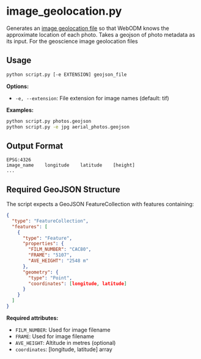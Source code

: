 


# image_geolocation.py

Generates an [image geolocation file](https://docs.opendronemap.org/geo/) so that WebODM knows the approximate location of each photo. Takes a geojson of photo metadata as its input. For the geoscience 
image geolocation files

## Usage

```bash
python script.py [-e EXTENSION] geojson_file
```

**Options:**
- `-e, --extension`: File extension for image names (default: tif)

**Examples:**
```bash
python script.py photos.geojson
python script.py -e jpg aerial_photos.geojson
```

## Output Format

```
EPSG:4326
image_name    longitude    latitude    [height]
...
```

## Required GeoJSON Structure

The script expects a GeoJSON FeatureCollection with features containing:

```json
{
  "type": "FeatureCollection",
  "features": [
    {
      "type": "Feature",
      "properties": {
        "FILM_NUMBER": "CAC80",
        "FRAME": "5107",
        "AVE_HEIGHT": "2548 m"
      },
      "geometry": {
        "type": "Point",
        "coordinates": [longitude, latitude]
      }
    }
  ]
}
```

**Required attributes:**
- `FILM_NUMBER`: Used for image filename
- `FRAME`: Used for image filename  
- `AVE_HEIGHT`: Altitude in metres (optional)
- `coordinates`: [longitude, latitude] array




